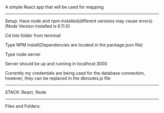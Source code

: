 A simple React app that will be used for mapping

-------------------------------------

Setup:
Have node and npm installed(different versions may cause errors)(Node Version installed is 6.11.0)


Cd into folder from terminal


Type NPM install(Dependencies are located in the package.json file)


Type node server


Server should be up and running in localhost:3000


Currently my credentials are being used for the database connection, however, they can be replaced in the dbroutes.js file


-------------------------------------


STACK:
React, Node


-------------------------------------


Files and Folders:
